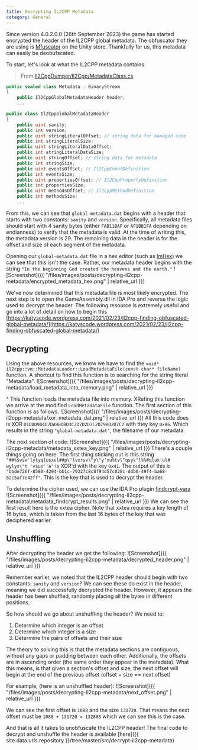 ```yaml
---
title: Decrypting IL2CPP Metadata
category: General
---
```


Since version 4.0.2.0.0 (26th September 2023) the game has started encrypted the header of the IL2CPP global metadata.
The obfuscator they are using is [Mfuscator](https://assetstore.unity.com/packages/tools/utilities/mfuscator-il2cpp-encryption-256631#description) on the Unity store.
Thankfully for us, this metadata can easily be deobufscated.

To start, let's look at what the IL2CPP metadata contains.
> From [Il2CppDumper/Il2Cpp/MetadataClass.cs](https://github.com/Perfare/Il2CppDumper/blob/217f1d4737cd9d9d16ab5bef355156bcbc44f9e0/Il2CppDumper/Il2Cpp/MetadataClass.cs)

```cs
public sealed class Metadata : BinaryStream
{
    public Il2CppGlobalMetadataHeader header;
    ...

public class Il2CppGlobalMetadataHeader
{
    public uint sanity;
    public int version;
    public uint stringLiteralOffset; // string data for managed code
    public int stringLiteralSize;
    public uint stringLiteralDataOffset;
    public int stringLiteralDataSize;
    public uint stringOffset; // string data for metadata
    public int stringSize;
    public uint eventsOffset; // Il2CppEventDefinition
    public int eventsSize;
    public uint propertiesOffset; // Il2CppPropertyDefinition
    public int propertiesSize;
    public uint methodsOffset; // Il2CppMethodDefinition
    public int methodsSize;
    ...
```

From this, we can see that `global-metadata.dat` begins with a header that starts with two constants: `sanity` and `version`.
Specifically, all metadata files should start with 4 sanity bytes (either `FAB11BAF` or `AF1BB1FA` depending on endianness) to verify that the metadata is valid. At the time of writing this, the metadata version is 29.
The remaining data in the header is for the offset and size of each segment of the metadata.

Opening our `global-metadata.dat` file in a hex editor (such as [ImHex](https://github.com/WerWolv/ImHex)) we can see that this isn't the case. Rather, our metadata header begins with the string `"In the beginning God created the heavens and the earth."`
![Screenshot]({{ "/files/images/posts/decrypting-il2cpp-metadata/encrypted_metadata_hex.png" | relative_url }})

We've now determined that this metadata file is most likely encrypted. The next step is to open the GameAssembly.dll in IDA Pro and reverse the logic used to decrypt the header. The following resource is extremely useful and go into a lot of detail on how to begin this [https://katyscode.wordpress.com/2021/02/23/il2cpp-finding-obfuscated-global-metadata/](https://katyscode.wordpress.com/2021/02/23/il2cpp-finding-obfuscated-global-metadata/)

## Decrypting
Using the above resources, we know we have to find the `void* il2cpp::vm::MetadataLoader::LoadMetadataFile(const char* fileName)` function.
A shortcut to find this function is to searching for the string literal "Metadata".
![Screenshot]({{ "/files/images/posts/decrypting-il2cpp-metadata/load_metadata_into_memory.png" | relative_url }})

^ This function loads the metadata file into memory. XRefing this function we arrive at the modified `LoadMetadataFile` function. The first section of this function is as follows.
![Screenshot]({{ "/files/images/posts/decrypting-il2cpp-metadata/xor_metadata_dat.png" | relative_url }})
All this code does is XOR `D1DAD9D4D7DA9BDBD3C2D7D2D7C2D798D2D7C2` with they key `0xB6`. Which results in the string `"global-metadata.dat"`, the filename of our metadata.

The next section of code:
![Screenshot]({{ "/files/images/posts/decrypting-il2cpp-metadata/metadata_xxtea_key.png" | relative_url }})
There's a couple things going on here.
The first thing sticking out is this string `"##%$vsw'lytyqlusxul##p\"lvxrsv\"y\"y'xu%tv\"qsy\"l%%#qlux'ul# wylys\"t 'v$us''A"` is XOR'd with the key `0x41`. The output of this is `"bbde726f-8580-4294-bb1c-79327c8c8f94d57c028c-ddb0-49f4-ba68-82c5af7e42ff"`.
This is the key that is used to decrypt the header.

To determine the cipher used, we can use the IDA Pro plugin [findcrypt-yara](https://github.com/polymorf/findcrypt-yara)
![Screenshot]({{ "/files/images/posts/decrypting-il2cpp-metadata\metadata_findcrypt_results.png" | relative_url }})
We can see the first result here is the xxtea cipher. Note that xxtea requires a key length of 16 bytes, which is taken from the last 16 bytes of the key that was deciphered earlier.


## Unshuffling
After decrypting the header we get the following:
![Screenshot]({{ "/files/images/posts/decrypting-il2cpp-metadata/decrypted_header.png" | relative_url }})

Remember earlier, we noted that the IL2CPP header should begin with two constants: `sanity` and `version`?
We can see these do exist in the header, meaning we did successfully decrypted the header.
However, it appears the header has been shuffled, randomly placing all the bytes in different positions. 

So how should we go about unshuffling the header? We need to:
1. Determine which integer is an offset
2. Determine which integer is a size
3. Determine the pairs of offsets and their size

The theory to solving this is that the metadata sections are contiguous, without any gaps or padding between each other. Additionally, the offsets are in ascending order (the same order they appear in the metadata).
What this means, is that given a section's offset and size, the next offset will begin at the end of the previous offset (offset + size == next offset)

For example, (here is an unshuffled header):
![Screenshot]({{ "/files/images/posts/decrypting-il2cpp-metadata/next_offset.png" | relative_url }})

We can see the first offset is `1088` and the size `131720`. That means the next offset must be `1088 + 131720 = 132808` which we can see this is the case.

And that is all it takes to unobfuscate the IL2CPP header!
The final code to decrypt and unshuffle the header is available [here]({{ site.data.urls.repository }}/tree/master/src/decrypt-il2cpp-metadata)